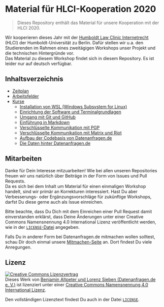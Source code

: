 # Material für HLCI-Kooperation 2020

> Dieses Repository enthält das Material für unsere Kooperation mit der HLCI 2020.

Wir kooperieren dieses Jahr mit der [Humboldt Law Clinic Internetrecht](http://www.hlci.de/) (HLCI) der Humboldt-Universität zu Berlin. Dafür stellen wir u.a. den Studierenden im Rahmen eines zweitägigen Workshops unser Projekt und die technischen Hintergründe vor.  
Das Material zu diesem Workshop findet sich in diesem Repository. Es ist leider nur auf deutsch verfügbar.

## Inhaltsverzeichnis

* [Zeitplan](/plan.md)
* [Arbeitsfelder](/arbeitsfelder.md)
* [Kurse](/kurse)
    - [Installation von WSL (Windows Subsystem for Linux)](/kurse/wsl-installation.md)
    - [Einrichtung der Software und Terminalgrundlagen](/kurse/softwareeinrichtung-terminalgrundlagen.md)
    - [Umgang mit Git und GitHub](/kurse/git.md)
    - [Einführung in Markdown](/kurse/markdown.md)
    - [Verschlüsselte Kommunikation mit PGP](/kurse/pgp.md)
    - [Verschlüsselte Kommunikation mit Matrix und Riot](/kurse/matrix.md)
    - [Aufbau der Codebasis von Datenanfragen.de](/kurse/codebase.md)
    - [Die Daten hinter Datenanfragen.de](/kurse/data-repository.md)

## Mitarbeiten

Danke für Dein Interesse mitzuarbeiten! Wie bei allen unseren Repositories freuen wir uns natürlich über Beiträge in der Form von Issues und Pull Requests.  
Da es sich bei dem Inhalt um Material für einen einmaligen Workshop handelt, sind wir primär an Korrekturen interessiert. Hast Du aber Verbesserungs- oder Ergänzungsvorschläge für zukünftige Workshops, darfst Du diese gerne auch als Issue einreichen.

Bitte beachte, dass Du Dich mit dem Einreichen einer Pull Request damit einverstanden erklärst, dass Deine Änderungen unter einer Creative Commons Namensnennung 4.0 International Lizenz veröffentlicht werden, wie in der [`LICENSE`-Datei](/LICENSE) angegeben.

Falls Du in anderer Form bei Datenanfragen.de mitmachen wollen solltest, schau Dir doch einmal unsere [Mitmachen-Seite](https://www.datenanfragen.de/mitmachen) an. Dort findest Du viele Anregungen.

## Lizenz

<a rel="license" href="http://creativecommons.org/licenses/by/4.0/"><img alt="Creative Commons Lizenzvertrag" style="border-width:0" src="https://i.creativecommons.org/l/by/4.0/88x31.png" /></a><br />Dieses <span xmlns:dct="http://purl.org/dc/terms/" href="http://purl.org/dc/dcmitype/Text" rel="dct:type">Werk</span> von <a xmlns:cc="http://creativecommons.org/ns#" href="https://github.com/datenanfragen/material-hlci-2020" property="cc:attributionName" rel="cc:attributionURL">Benjamin Altpeter und Lorenz Sieben (Datenanfragen.de e. V.)</a> ist lizenziert unter einer <a rel="license" href="http://creativecommons.org/licenses/by/4.0/">Creative Commons Namensnennung 4.0 International Lizenz</a>.

Den vollständigen Lizenztext findest Du auch in der Datei [`LICENSE`](/LICENSE).
